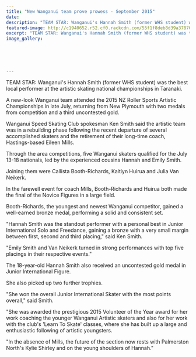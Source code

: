 ```yaml
---
title: "New Wanganui team prove prowess - September 2015"
date: 
description: "TEAM STAR: Wanganui's Hannah Smith (former WHS student) was the best local performer at the artistic skating national championships in Taranaki, Wanganui Chronicle article on 11/9/15..."
featured-image: http://c1940652.r52.cf0.rackcdn.com/55f1f8deb8d39a378700002a/Skating-former-Hannah-Smith-11.9.15.jpg
excerpt: "TEAM STAR: Wanganui's Hannah Smith (former WHS student) was the best local performer at the artistic skating national championships in Taranaki."
image_gallery:
    
    
    
    
    
---
```


<p><span>TEAM STAR: Wanganui's Hannah Smith (former WHS student)&nbsp;was the best local performer at the artistic skating national championships in Taranaki.</span></p>
<p>A new-look Wanganui team attended the 2015 NZ Roller Sports Artistic Championships in late July, returning from New Plymouth with two medals from competition and a third uncontested gold.</p>
<p>Wanganui Speed Skating Club spokesman Ken Smith said the artistic team was in a rebuilding phase following the recent departure of several accomplished skaters and the retirement of their long-time coach, Hastings-based Eileen Mills.</p>
<p>Through the area competitions, five Wanganui skaters qualified for the July 13-18 nationals, led by the experienced cousins Hannah and Emily Smith.</p>
<p>Joining them were Callista Booth-Richards, Kaitlyn Huirua and Julia Van Neikerk.</p>
<p>In the farewell event for coach Mills, Booth-Richards and Huirua both made the final of the Novice Figures in a large field.</p>
<p>Booth-Richards, the youngest and newest Wanganui competitor, gained a well-earned bronze medal, performing a solid and consistent set.</p>
<p>"Hannah Smith was the standout performer with a personal best in Junior International Solo and Freedance, gaining a bronze with a very small margin between first, second and third placing," said Ken Smith.</p>
<p>"Emily Smith and Van Neikerk turned in strong performances with top five placings in their respective events."</p>
<p>The 18-year-old Hannah Smith also received an uncontested gold medal in Junior International Figure.</p>
<p>She also picked up two further trophies.</p>
<p>"She won the overall Junior International Skater with the most points overall," said Smith.</p>
<p>"She was awarded the prestigious 2015 Volunteer of the Year award for her work coaching the younger Wanganui Artistic skaters and also for her work with the club's 'Learn To Skate' classes, where she has built up a large and enthusiastic following of artistic youngsters.</p>
<p>"In the absence of Mills, the future of the section now rests with Palmerston North's Kylie Shirley and on the young shoulders of Hannah."</p>

